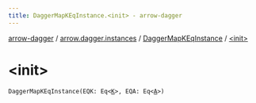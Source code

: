 ```yaml
---
title: DaggerMapKEqInstance.<init> - arrow-dagger
---
```


[arrow-dagger](../../index.html) / [arrow.dagger.instances](../index.html) / [DaggerMapKEqInstance](index.html) / [&lt;init&gt;](./-init-.html)

# &lt;init&gt;

`DaggerMapKEqInstance(EQK: Eq<`[`K`](index.html#K)`>, EQA: Eq<`[`A`](index.html#A)`>)`